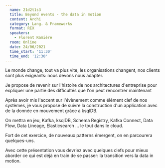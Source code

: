 ```yaml
---
  name: 21d2t1s3
  title: Beyond events - the data in motion
  content: Archi
  category: Lang. & Frameworks
  format: REX
  speakers: 
    - Florent Ramière
  room: Online
  date: 24/06/2021
  time_start: '11:30'
  time_end: '12:30'
---
```


Le monde change, tout va plus vite, les organisations changent, nos clients sont plus exigeants: nous devons nous adapter.

Je propose de revenir sur l'histoire de nos architectures d'entreprise pour expliquer une partie des difficultés que l'on peut rencontrer maintenant

Après avoir mis l'accent sur l'évènement comme élément clef de nos systèmes, je vous propose de suivre la construction d'un application avec de la donnée en mouvement grâce à ksqlDB.

On mettra en jeu, Kafka, ksqlDB, Schema Registry, Kafka Connect, Data Flow, Data Lineage, Elasticsearch ... le tout dans le cloud.

Fort de cet exercice, de nouveaux patterns émergent, on en parcourera quelques-uns.

Avec cette présentation vous devriez avec quelques clefs pour mieux aborder ce qui est déjà en train de se passer: la transition vers la data in motion.
